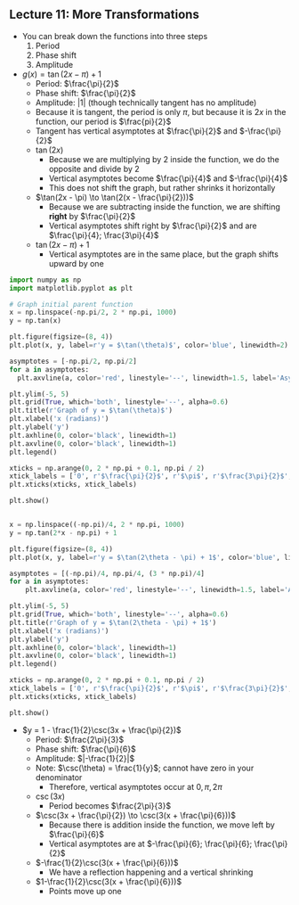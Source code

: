 ## Lecture 11: More Transformations
- You can break down the functions into three steps
  1. Period
  2. Phase shift
  3. Amplitude
- $g(x) = \tan(2x - \pi) + 1$
  - Period: $\frac{\pi}{2}$
  - Phase shift: $\frac{\pi}{2}$
  - Amplitude: $|1|$ (though technically tangent has no amplitude)
  - Because it is tangent, the period is only $\pi$, but because it is $2x$ in the function, our period is $\frac{pi}{2}$
  - Tangent has vertical asymptotes at $\frac{\pi}{2}$ and $-\frac{\pi}{2}$
  - $\tan(2x)$
    - Because we are multiplying by 2 inside the function, we do the opposite and divide by 2
    - Vertical asymptotes become $\frac{\pi}{4}$ and $-\frac{\pi}{4}$
    - This does not shift the graph, but rather shrinks it horizontally
  - $\tan(2x - \pi) \to \tan(2(x - \frac{\pi}{2}))$
    - Because we are subtracting inside the function, we are shifting **right** by $\frac{\pi}{2}$
    - Vertical asymptotes shift right by $\frac{\pi}{2}$ and are $\frac{\pi}{4}; \frac{3\pi}{4}$
  - $\tan(2x - \pi) + 1$
    - Vertical asymptotes are in the same place, but the graph shifts upward by one
```python
import numpy as np
import matplotlib.pyplot as plt

# Graph initial parent function
x = np.linspace(-np.pi/2, 2 * np.pi, 1000)
y = np.tan(x)

plt.figure(figsize=(8, 4))
plt.plot(x, y, label=r'y = $\tan(\theta)$', color='blue', linewidth=2)

asymptotes = [-np.pi/2, np.pi/2]
for a in asymptotes:
  plt.axvline(a, color='red', linestyle='--', linewidth=1.5, label='Asymptote' if a==asymptotes[0] else "")

plt.ylim(-5, 5)
plt.grid(True, which='both', linestyle='--', alpha=0.6)
plt.title(r'Graph of y = $\tan(\theta)$')
plt.xlabel('x (radians)')
plt.ylabel('y')
plt.axhline(0, color='black', linewidth=1)
plt.axvline(0, color='black', linewidth=1)
plt.legend()

xticks = np.arange(0, 2 * np.pi + 0.1, np.pi / 2)
xtick_labels = ['0', r'$\frac{\pi}{2}$', r'$\pi$', r'$\frac{3\pi}{2}$', r'$2\pi$']
plt.xticks(xticks, xtick_labels)

plt.show()


x = np.linspace((-np.pi)/4, 2 * np.pi, 1000)
y = np.tan(2*x - np.pi) + 1

plt.figure(figsize=(8, 4))
plt.plot(x, y, label=r'y = $\tan(2\theta - \pi) + 1$', color='blue', linewidth=2)

asymptotes = [(-np.pi)/4, np.pi/4, (3 * np.pi)/4]
for a in asymptotes:
    plt.axvline(a, color='red', linestyle='--', linewidth=1.5, label='Asymptote' if a==asymptotes[0] else "")

plt.ylim(-5, 5)
plt.grid(True, which='both', linestyle='--', alpha=0.6)
plt.title(r'Graph of y = $\tan(2\theta - \pi) + 1$')
plt.xlabel('x (radians)')
plt.ylabel('y')
plt.axhline(0, color='black', linewidth=1)
plt.axvline(0, color='black', linewidth=1)
plt.legend()

xticks = np.arange(0, 2 * np.pi + 0.1, np.pi / 2)
xtick_labels = ['0', r'$\frac{\pi}{2}$', r'$\pi$', r'$\frac{3\pi}{2}$', r'$2\pi$']
plt.xticks(xticks, xtick_labels)

plt.show()
```
- $y = 1 - \frac{1}{2}\csc(3x + \frac{\pi}{2})$
  - Period: $\frac{2\pi}{3}$
  - Phase shift: $\frac{\pi}{6}$
  - Amplitude: $|-\frac{1}{2}|$
  - Note: $\csc(\theta) = \frac{1}{y}$; cannot have zero in your denominator
    - Therefore, vertical asymptotes occur at $0, \pi, 2\pi$
  - $\csc(3x)$
    - Period becomes $\frac{2\pi}{3}$
  - $\csc(3x + \frac{\pi}{2}) \to \csc(3(x + \frac{\pi}{6}))$
    - Because there is addition inside the function, we move left by $\frac{\pi}{6}$
    - Vertical asymptotes are at $-\frac{\pi}{6}; \frac{\pi}{6}; \frac{\pi}{2}$
  - $-\frac{1}{2}\csc(3(x + \frac{\pi}{6}))$
    - We have a reflection happening and a vertical shrinking
  - $1-\frac{1}{2}\csc(3(x + \frac{\pi}{6}))$
    - Points move up one